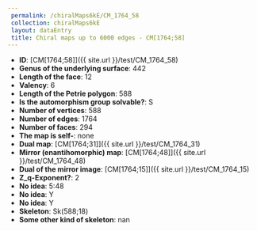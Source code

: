 ```yaml
--- 
 permalink: /chiralMaps6kE/CM_1764_58 
 collection: chiralMaps6kE
 layout: dataEntry
 title: Chiral maps up to 6000 edges - CM[1764;58]
---
```


- **ID**: [CM[1764;58]]({{ site.url }}/test/CM_1764_58)
- **Genus of the underlying surface**: 442
- **Length of the face**: 12
- **Valency**: 6
- **Length of the Petrie polygon**: 588
- **Is the automorphism group solvable?**: S
- **Number of vertices**: 588
- **Number of edges**: 1764
- **Number of faces**: 294
- **The map is self-**: none
- **Dual map**: [CM[1764;31]]({{ site.url }}/test/CM_1764_31)
- **Mirror (enantihomorphic) map**: [CM[1764;48]]({{ site.url }}/test/CM_1764_48)
- **Dual of the mirror image**: [CM[1764;15]]({{ site.url }}/test/CM_1764_15)
- **Z_q-Exponent?**: 2
- **No idea**:  5:48
- **No idea**: Y
- **No idea**: Y
- **Skeleton**: Sk(588;18)
- **Some other kind of skeleton**: nan
